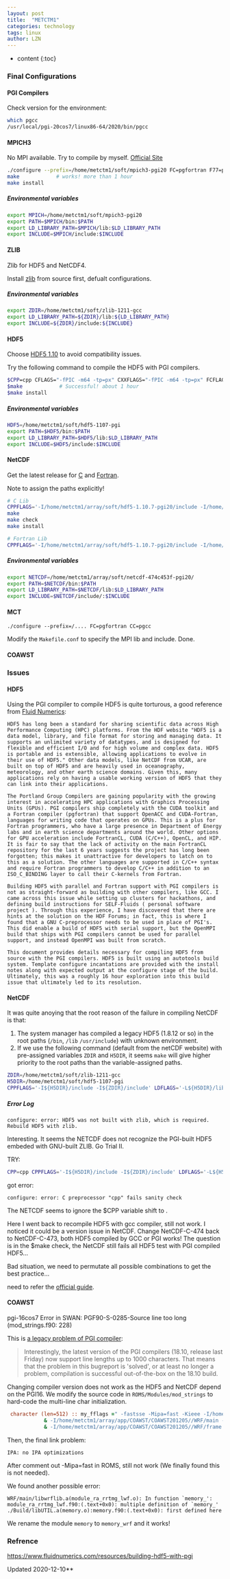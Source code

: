 ```yaml
---
layout: post
title:  "METCTM1"
categories: technology
tags: linux 
author: LZN
---
```


* content
{:toc}


### Final Configurations


#### PGI Compilers

Check version for the environment:

```bash
which pgcc
/usr/local/pgi-20cos7/linux86-64/2020/bin/pgcc
```

#### MPICH3

No MPI available. Try to compile by myself. [Official Site](https://www.mpich.org/downloads/)

```bash
./configure --prefix=/home/metctm1/soft/mpich3-pgi20 FC=pgfortran F77=pgfortran CC=pgcc CXX=pgc++ rsh=ssh # no error, 10 minutes
make            # works! more than 1 hour
make install   
```

##### Environmental variables
``` bash
export MPICH=/home/metctm1/soft/mpich3-pgi20
export PATH=$MPICH/bin:$PATH
export LD_LIBRARY_PATH=$MPICH/lib:$LD_LIBRARY_PATH 
export INCLUDE=$MPICH/include:$INCLUDE
```

#### ZLIB

Zlib for HDF5 and NetCDF4.

Install [zlib](https://zlib.net/) from source first, defualt configurations.

##### Environmental variables
``` bash
export ZDIR=/home/metctm1/soft/zlib-1211-gcc
export LD_LIBRARY_PATH=${ZDIR}/lib:${LD_LIBRARY_PATH}
export INCLUDE=${ZDIR}/include:${INCLUDE}
```


#### HDF5

Choose [HDF5 1.10](https://portal.hdfgroup.org/display/support/HDF5%201.10.7) to avoid compatibility issues.

Try the following command to compile the HDF5 with PGI compilers.

```bash
$CPP=cpp CFLAGS="-fPIC -m64 -tp=px" CXXFLAGS="-fPIC -m64 -tp=px" FCFLAGS="-fPIC -m64 -tp=px" CC=pgcc CXX=pgc++ FC=pgfortran ./configure --with-zlib=/home/metctm1/array/soft/zlib-1.2.11-gcc --prefix=/home/metctm1/array/soft/hdf5-1.10.7-pgi20-amd --enable-hl --enable-threadsafe --enable-cxx --enable-fortran --enable-unsupported 
$make            # Successful! about 1 hour
$make install    
```

##### Environmental variables
``` bash
HDF5=/home/metctm1/soft/hdf5-1107-pgi
export PATH=$HDF5/bin:$PATH
export LD_LIBRARY_PATH=$HDF5/lib:$LD_LIBRARY_PATH 
export INCLUDE=$HDF5/include:$INCLUDE
```

#### NetCDF

Get the latest release for [C](https://github.com/Unidata/netcdf-c/releases) and [Fortran](https://github.com/Unidata/netcdf-fortran/releases).

Note to assign the paths explicitly!

``` bash
# C Lib
CPPFLAGS='-I/home/metctm1/array/soft/hdf5-1.10.7-pgi20/include -I/home/metctm1/soft/zlib-1211-gcc/include' LDFLAGS='-L/home/metctm1/array/soft/hdf5-1.10.7-pgi20/lib -L/home/metctm1/soft/zlib-1211-gcc/lib' ./configure --prefix=/home/metctm1/array/soft/netcdf-472c453f-pgi20 --disable-dap CC=pgcc
make
make check
make install

# Fortran Lib
CPPFLAGS='-I/home/metctm1/array/soft/hdf5-1.10.7-pgi20/include -I/home/metctm1/soft/zlib-1211-gcc/include -I/home/metctm1/array/soft/netcdf-474c453f-pgi20/include' LDFLAGS='-L/home/metctm1/array/soft/hdf5-1.10.7-pgi20/lib -L/home/metctm1/soft/zlib-1211-gcc/lib -L/home/metctm1/array/soft/netcdf-474c453f-pgi20/lib' ./configure --prefix=/home/metctm1/array/soft/netcdf-474c453f-pgi20 --disable-dap FC=pgfortran
```

##### Environmental variables
``` bash
export NETCDF=/home/metctm1/array/soft/netcdf-474c453f-pgi20/
export PATH=$NETCDF/bin:$PATH
export LD_LIBRARY_PATH=$NETCDF/lib:$LD_LIBRARY_PATH
export INCLUDE=$NETCDF/include/:$INCLUDE
```

#### MCT

```
./configure --prefix=/.... FC=pgfortran CC=pgcc
```

Modify the `Makefile.conf` to specify the MPI lib and include. Done.

#### COAWST

### Issues

#### HDF5
Using the PGI compiler to compile HDF5 is quite torturous, a good reference from [Fluid Numerics](https://www.fluidnumerics.com/resources/building-hdf5-with-pgi):

```
HDF5 has long been a standard for sharing scientific data across High Performance Computing (HPC) platforms. From the HDF website "HDF5 is a data model, library, and file format for storing and managing data. It supports an unlimited variety of datatypes, and is designed for flexible and efficient I/O and for high volume and complex data. HDF5 is portable and is extensible, allowing applications to evolve in their use of HDF5." Other data models, like NetCDF from UCAR, are built on top of HDF5 and are heavily used in oceanography, meteorology, and other earth science domains. Given this, many applications rely on having a usable working version of HDF5 that they can link into their applications.

The Portland Group Compilers are gaining popularity with the growing interest in accelerating HPC applications with Graphics Processing Units (GPUs). PGI compilers ship completely with the CUDA toolkit and a Fortran compiler (pgfortran) that support OpenACC and CUDA-Fortran, languages for writing code that operates on GPUs. This is a plus for Fortran programmers, who have a large presence in Department of Energy labs and in earth science departments around the world. Other options for GPU acceleration include FortranCL, CUDA (C/C++), OpenCL, and HIP. It is fair to say that the lack of activity on the main FortranCL repository for the last 6 years suggests the project has long been forgotten; this makes it unattractive for developers to latch on to this as a solution. The other languages are supported in C/C++ syntax and require Fortran programmers to develop C/C++ in addition to an ISO_C_BINDING layer to call their C-kernels from Fortran.

Building HDF5 with parallel and Fortran support with PGI compilers is not as straight-forward as building with other compilers, like GCC. I came across this issue while setting up clusters for hackathons, and defining build instructions for SELF-Fluids ( personal software project ). Through this experience, I have discovered that there are hints at the solution on the HDF Forums; in fact, this is where I found that a GNU C-preprocessor needs to be used in place of PGI's. This did enable a build of HDF5 with serial support, but the OpenMPI build that ships with PGI compilers cannot be used for parallel support, and instead OpenMPI was built from scratch.

This document provides details necessary for compiling HDF5 from source with the PGI compilers. HDF5 is built using an autotools build system. Template configure incantations are provided with the install notes along with expected output at the configure stage of the build.  Ultimately, this was a roughly 16 hour exploration into this build issue that ultimately led to its resolution. 
```

#### NetCDF

It was quite anoying that the root reason of the failure in compiling NetCDF is that:

1. The system manager has compiled a legacy HDF5 (1.8.12 or so) in the root paths (`/bin`, `/lib` `/usr/include`) with unknown environment.
2. If we use the following command (default from the netCDF website) with pre-assigned variables `ZDIR` and `H5DIR`, it seems `make` will give higher priority to the root paths than the variable-assigned paths.

```bash
ZDIR=/home/metctm1/soft/zlib-1211-gcc
H5DIR=/home/metctm1/soft/hdf5-1107-pgi
CPPFLAGS='-I${H5DIR}/include -I${ZDIR}/include' LDFLAGS='-L${H5DIR}/lib -L${ZDIR}/lib' ./configure --prefix=${NCDIR} --disable-dap CC=pgcc
```

##### Error Log

```
configure: error: HDF5 was not built with zlib, which is required. Rebuild HDF5 with zlib.
```
 
Interesting. It seems the NETCDF does not recognize the PGI-built HDF5 embeded with GNU-built ZLIB. Go Trial II.

TRY:
```bash
CPP=cpp CPPFLAGS='-I${H5DIR}/include -I${ZDIR}/include' LDFLAGS='-L${H5DIR}/lib -L${ZDIR}/lib' ./configure --prefix=${NCDIR} --disable-dap CC=pgcc
```
got error:
```
configure: error: C preprocessor "cpp" fails sanity check
```

The NETCDF seems to ignore the $CPP variable shift to .

Here I went back to recompile HDF5 with gcc compiler, still not work. I noticed it could be a version issue in NetCDF. Change NetCDF-C-474 back to NetCDF-C-473, both HDF5 compiled by GCC or PGI works!
The question is in the $make check, the NetCDF still fails all HDF5 test with PGI compiled HDF5...

Bad situation, we need to permutate all possible combinations to get the best practice...

need to refer the [official guide](https://www.unidata.ucar.edu/software/netcdf/docs/getting_and_building_netcdf.html).

#### COAWST

pgi-16cos7 Error in SWAN:
PGF90-S-0285-Source line too long (mod_strings.f90: 228)

This is [a legacy problem of PGI compiler](https://github.com/ORAC-CC/orac/issues/12):
>Interestingly, the latest version of the PGI compilers (18.10, release last Friday) now support line lengths up to 1000 characters. That means that the problem in this bugreport is 'solved', or at least no longer a problem, compilation is successful out-of-the-box on the 18.10 build.

Changing compiler version does not work as the HDF5 and NetCDF depend on the PGI16. We modify the source code in `ROMS/Modules/mod_strings` to hard-code the multi-line char initialization.
```fortran
 character (len=512) :: my_fflags =" -fastsse -Mipa=fast -Kieee -I/home/metctm1/array/soft/MCT4COAWST/include&
            & -I/home/metctm1/array/app/COAWST/COAWST201205//WRF/main -I/home/metctm1/array/app/COAWST/COAWST201205//WRF/external/esmf_time_f90&
            & -I/home/metctm1/array/app/COAWST/COAWST201205//WRF/frame -I/home/metctm1/array/app/COAWST/COAWST201205//WRF/share -Mfree -Mfree" 

```

Then, the final link problem:
```
IPA: no IPA optimizations
```
After comment out -Mipa=fast in ROMS, still not work (We finally found this is not needed).

We found another possible error:

```
WRF/main/libwrflib.a(module_ra_rrtmg_lwf.o): In function `memory_':
module_ra_rrtmg_lwf.f90:(.text+0x0): multiple definition of `memory_'
./Build/libUTIL.a(memory.o):memory.f90:(.text+0x0): first defined here 
```

We rename the module `memory` to `memory_wrf` and it works!


### Refrence
https://www.fluidnumerics.com/resources/building-hdf5-with-pgi

Updated 2020-12-10**

